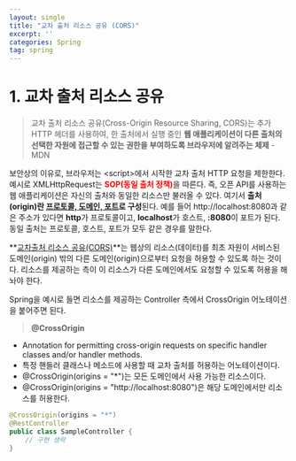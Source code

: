 ```yaml
---
layout: single
title: "교차 출처 리소스 공유 (CORS)"
excerpt: ''
categories: Spring
tag: spring
---
```


# 1. 교차 출처 리소스 공유
> 교차 출처 리소스 공유(Cross-Origin Resource Sharing, CORS)는 추가 HTTP 헤더를 사용하여, 한 출처에서 실행 중인 **웹 애플리케이션이 다른 출처의 선택한 자원에 접근할 수 있는 권한을 부여하도록 브라우저에 알려주는 체제** - MDN

보안상의 이유로, 브라우저는 \<script>에서 시작한 교차 출처 HTTP 요청을 제한한다. 예시로 XMLHttpRequest는 <span style="color:red">**SOP(동일 출처 정책)**</span>을 따른다. 즉, 오픈 API를 사용하는 웹 애플리케이션은 자신의 출처와 동일한 리소스만 불러올 수 있다. 여기서 **출처(origin)란 <u>프로토콜, 도메인, 포트</u>로 구성**된다. 예를 들어 http://localhost:8080과 같은 주소가 있다면 **http**가 프로토콜이고, **localhost**가 호스트, **:8080**이 포트가 된다. 동일 출처는 프로토콜, 호스트, 포트가 모두 같은 경우를 말한다. 


**<u>교차출처 리소스 공유(CORS)</u>**는 웹상의 리소스(데이터)를 최초 자원이 서비스된 도메인(origin) 밖의 다른 도메인(origin)으로부터 요청을 허용할 수 있도록 하는 것이다. 리소스를 제공하는 측이 이 리소스가 다른 도메인에서도 요청할 수 있도록 허용을 해 놔야 한다. 


Spring을 예시로 들면 리소스를 제공하는 Controller 측에서 CrossOrigin 어노테이션을 붙어주면 된다. 

> **@CrossOrigin**
- Annotation for permitting cross-origin requests on specific handler classes and/or handler methods. 
- 특정 핸들러 클래스나 메소드에 사용할 때 교차 출처를 허용하는 어노테이션이다.
- @CrossOrigin(origins = "*")는 모든 도메인에서 사용 가능한 리소스이다.
- @CrossOrigin(origins = "http://localhost:8080")은 해당 도메인에서만 리소스를 허용한다.

```java
@CrossOrigin(origins = "*")
@RestController
public class SampleController {
    // 구현 생략
}
```